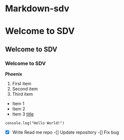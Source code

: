 # Markdown-sdv

# Welcome to SDV
## Welcome to  SDV
### Welcome to SDV

**Phoenix**

1. First item
2. Second item
3. Third item

- Item 1
- Item 2
- Item 3
[title](https://www.youtube.com/watch?v=dQw4w9WgXcQ)

`console.log("Hello World!")`

-[x] Write Read me repo
-[] Update repository
-[] Fix bug
